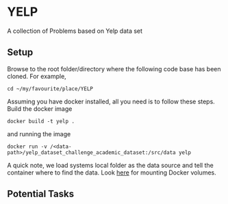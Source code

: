 # YELP
A collection of Problems based on Yelp data set

## Setup

Browse to the root folder/directory where the following code base has been cloned. For example,

```
cd ~/my/favourite/place/YELP
```

Assuming you have docker installed, all you need is to follow these steps.
Build the docker image

```
docker build -t yelp .
```

and running the image

```
docker run -v /<data-path>/yelp_dataset_challenge_academic_dataset:/src/data yelp
```
A quick note, we load systems local folder as the data source and tell the container where
to find the data. Look [here](https://docs.docker.com/engine/tutorials/dockervolumes/) for mounting Docker volumes.

## Potential Tasks

